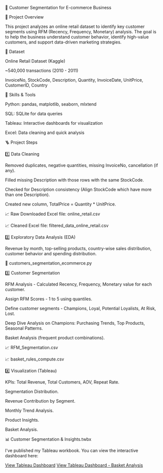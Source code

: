 🛒 Customer Segmentation for E-commerce Business


📌 Project Overview

This project analyzes an online retail dataset to identify key customer segments using RFM (Recency, Frequency, Monetary) analysis. The goal is to help the business understand customer behavior, identify high-value customers, and support data-driven marketing strategies.


📌 Dataset

Online Retail Dataset (Kaggle)

~540,000 transactions (2010 - 2011)

InvoiceNo, StockCode, Description, Quantity, InvoiceDate, UnitPrice, CustomerID, Country


📌 Skills & Tools

Python: pandas, matplotlib, seaborn, mlxtend

SQL: SQLite for data queries

Tableau: Interactive dashboards for visualization

Excel: Data cleaning and quick analysis


🪜 Project Steps

1️⃣ Data Cleaning

Removed duplicates, negative quantities, missing InvoiceNo, cancellation (if any).

Filled missing Description with those rows with the same StockCode.

Checked for Description consistency (Align StockCode which have more than one Description).

Created new column, TotalPrice = Quantity * UnitPrice.

📈 Raw Downloaded Excel file: online_retail.csv

📈 Cleaned Excel file: filtered_data_online_retail.csv


2️⃣ Exploratory Data Analysis (EDA)

Revenue by month, top-selling products, country-wise sales distribution, customer behavior and spending distribution.

📝 customers_segmentation_ecommerce.py


3️⃣ Customer Segmentation

RFM Analysis - Calculated Recency, Frequency, Monetary value for each customer.

Assign RFM Scores - 1 to 5 using quantiles.

Define customer segments - Champions, Loyal, Potential Loyalists, At Risk, Lost.

Deep Dive Analysis on Champions: Purchasing Trends, Top Products, Seasonal Patterns.

Basket Analysis (frequent product combinations).

📈 RFM_Segmentation.csv

📈 basket_rules_compute.csv


4️⃣ Visualization (Tableau)

KPIs: Total Revenue, Total Customers, AOV, Repeat Rate.

Segmentation Distribution.

Revenue Contribution by Segment.

Monthly Trend Analysis.

Product Insights.

Basket Analysis.

📊 Customer Segmentation & Insights.twbx

I've published my Tableau workbook. You can view the interactive dashboard here:

[View Tableau Dashboard](https://public.tableau.com/views/CustomerSegmentationInsights_17564342118620/Dashboard1?:language=en-US&:sid=&:redirect=auth&:display_count=n&:origin=viz_share_link)
[View Tableau Dashboard - Basket Analysis](https://public.tableau.com/views/BasketAnalysis-CustomerSegmentationExommerce/BasketAnalysis?:language=en-GB&:sid=&:redirect=auth&:display_count=n&:origin=viz_share_link)
